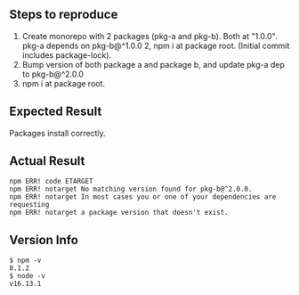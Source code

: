 ## Steps to reproduce

1. Create monorepo with 2 packages (pkg-a and pkg-b).  Both at "1.0.0".  pkg-a depends on pkg-b@^1.0.0
2, npm i at package root. (Initial commit includes package-lock).
3. Bump version of both package a and package b, and update pkg-a dep to pkg-b@^2.0.0
4. npm i at package root.

## Expected Result
Packages install correctly.

## Actual Result
```
npm ERR! code ETARGET
npm ERR! notarget No matching version found for pkg-b@^2.0.0.
npm ERR! notarget In most cases you or one of your dependencies are requesting
npm ERR! notarget a package version that doesn't exist.
```
## Version Info
```
$ npm -v
8.1.2
$ node -v
v16.13.1
```
